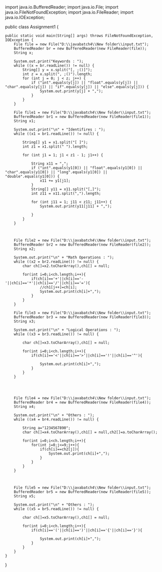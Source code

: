 
import java.io.BufferedReader;
import java.io.File;
import java.io.FileNotFoundException;
import java.io.FileReader;
import java.io.IOException;

public class Assignment1 {

    public static void main(String[] args) throws FileNotFoundException, IOException {
        File file = new File("D:\\javabatch4\\New folder\\input.txt");
        BufferedReader br = new BufferedReader(new FileReader(file));
        String x;

        System.out.print("Keywords : ");
        while ((x = br.readLine()) != null) {
            String[] y = x.split("[, ;()]");
            int z = x.split(", ;()").length;
            for (int j = 0; j < z; j++) {
                if ("int".equals(y[j]) || "float".equals(y[j]) || "char".equals(y[j]) || "if".equals(y[j]) || "else".equals(y[j])) {
                    System.out.print(y[j] + ",");
                }
            }
        }

        File file1 = new File("D:\\javabatch4\\New folder\\input.txt");
        BufferedReader br1 = new BufferedReader(new FileReader(file1));
        String x1;

        System.out.print("\n" + "Identifires : ");
        while ((x1 = br1.readLine()) != null) {

            String[] y1 = x1.split("[ ]");
            int z1 = x1.split(" ").length;

            for (int j1 = 1; j1 < z1 - 1; j1++) {

                String x11 = ",";
                if ("int".equals(y1[0]) || "float".equals(y1[0]) || "char".equals(y1[0]) || "long".equals(y1[0]) || "double".equals(y1[0])) {
                    x11 += y1[j1];
                }
                String[] y11 = x11.split("[,]");
                int z11 = x11.split(",").length;

                for (int j11 = 1; j11 < z11; j11++) {
                    System.out.print(y11[j11] + ",");

                }
            }
        }
        
        
        
        File file2 = new File("D:\\javabatch4\\New folder\\input.txt");
        BufferedReader br2 = new BufferedReader(new FileReader(file2));
        String x2;

        System.out.print("\n" + "Math Operations : ");
        while ((x2 = br2.readLine()) != null) {
            char ch[]=x2.toCharArray(),ch1[] = null;

            for(int i=0;i<ch.length;i++){
                if(ch[i]=='+'||ch[i]=='-'||ch[i]=='*'||ch[i]=='/'||ch[i]=='='){
                    //ch1[j++]=ch[i];
                    System.out.print(ch[i]+",");
                }
            }
        }
        
        File file3 = new File("D:\\javabatch4\\New folder\\input.txt");
        BufferedReader br3 = new BufferedReader(new FileReader(file3));
        String x3;

        System.out.print("\n" + "Logical Operations : ");
        while ((x3 = br3.readLine()) != null) {

            char ch[]=x3.toCharArray(),ch1[] = null;

            for(int i=0;i<ch.length;i++){
                if(ch[i]=='<'||ch[i]=='>'||ch[i]=='!'||ch[i]=='^'){

                    System.out.print(ch[i]+",");
                }
            }
        }
        
        
        
        
        File file4 = new File("D:\\javabatch4\\New folder\\input.txt");
        BufferedReader br4 = new BufferedReader(new FileReader(file4));
        String x4;

        System.out.print("\n" + "Others : ");
        while ((x4 = br4.readLine()) != null) {

            String a="1234567890";
            char ch[]=x4.toCharArray(),ch1[] = null,ch2[]=a.toCharArray();

            for(int i=0;i<ch.length;i++){
                for(int j=0;j<=9;j++){
                    if(ch[i]==ch2[j]){
                        System.out.print(ch[i]+",");
                    }
                }
            }
        }
        
        
        
        File file5 = new File("D:\\javabatch4\\New folder\\input.txt");
        BufferedReader br5 = new BufferedReader(new FileReader(file5));
        String x5;

        System.out.print("\n" + "Others : ");
        while ((x5 = br5.readLine()) != null) {

            char ch[]=x5.toCharArray(),ch1[] = null;

            for(int i=0;i<ch.length;i++){
                if(ch[i]=='('||ch[i]==')'||ch[i]=='{'||ch[i]=='}'){

                    System.out.print(ch[i]+",");
                }
            }
        }
    }
}
